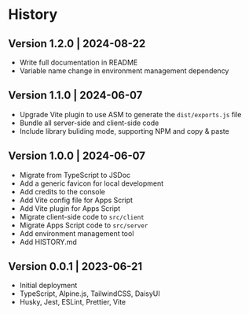 # History

## Version 1.2.0 | 2024-08-22

- Write full documentation in README
- Variable name change in environment management dependency

## Version 1.1.0 | 2024-06-07

- Upgrade Vite plugin to use ASM to generate the `dist/exports.js` file
- Bundle all server-side and client-side code
- Include library buliding mode, supporting NPM and copy & paste

## Version 1.0.0 | 2024-06-07

- Migrate from TypeScript to JSDoc
- Add a generic favicon for local development
- Add credits to the console
- Add Vite config file for Apps Script
- Add Vite plugin for Apps Script
- Migrate client-side code to `src/client`
- Migrate Apps Script code to `src/server`
- Add environment management tool
- Add HISTORY.md

## Version 0.0.1 | 2023-06-21

- Initial deployment
- TypeScript, Alpine.js, TailwindCSS, DaisyUI
- Husky, Jest, ESLint, Prettier, Vite
